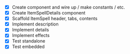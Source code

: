 - [x] Create component and wire up / make constants / etc.
- [x] Create ItemSpellDetails component
- [x] Scaffold ItemSpell header, tabs, contents
- [x] Implement description
- [x] Implement details
- [x] Implement effects
- [x] Test standalone
- [x] Test embedded